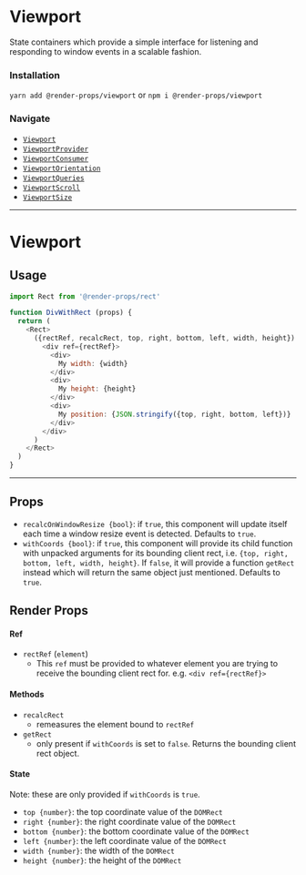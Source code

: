 # Viewport
State containers which provide a simple interface for listening and responding
to window events in a scalable fashion.


### Installation
```yarn add @render-props/viewport``` or ```npm i @render-props/viewport```

### Navigate
- [`Viewport`](#viewport)
- [`ViewportProvider`](#viewportProvider)
- [`ViewportConsumer`](#viewportConsumer)
- [`ViewportOrientation`](#viewportOrientation)
- [`ViewportQueries`](#viewportQueries)
- [`ViewportScroll`](#viewportScroll)
- [`ViewportSize`](#viewportSize)

____

# Viewport

## Usage
```js
import Rect from '@render-props/rect'

function DivWithRect (props) {
  return (
    <Rect>
      ({rectRef, recalcRect, top, right, bottom, left, width, height}) => (
        <div ref={rectRef}>
          <div>
            My width: {width}
          </div>
          <div>
            My height: {height}
          </div>
          <div>
            My position: {JSON.stringify({top, right, bottom, left})}
          </div>
        </div>
      )
    </Rect>
  )
}
```

____

## Props
- `recalcOnWindowResize {bool}`: if `true`, this component will update itself
each time a window resize event is detected. Defaults to `true`.
- `withCoords {bool}`: if `true`, this component will provide its child function
with unpacked arguments for its bounding client rect, i.e.
`{top, right, bottom, left, width, height}`. If `false`, it will provide a
function `getRect` instead which will return the same object just mentioned.
Defaults to `true`.

## Render Props

#### Ref
- `rectRef` (`element`)
  - This `ref` must be provided to whatever element you are trying to receive the
    bounding client rect for. e.g. `<div ref={rectRef}>`

#### Methods
- `recalcRect`
  - remeasures the element bound to `rectRef`
- `getRect`
  - only present if `withCoords` is set to `false`. Returns the bounding client
    rect object.

#### State
Note: these are only provided if `withCoords` is `true`.

- `top {number}`: the top coordinate value of the `DOMRect`
- `right {number}`: the right coordinate value of the `DOMRect`
- `bottom {number}`: the bottom coordinate value of the `DOMRect`
- `left {number}`: the left coordinate value of the `DOMRect`
- `width {number}`: the width of the `DOMRect`
- `height {number}`: the height of the `DOMRect`
